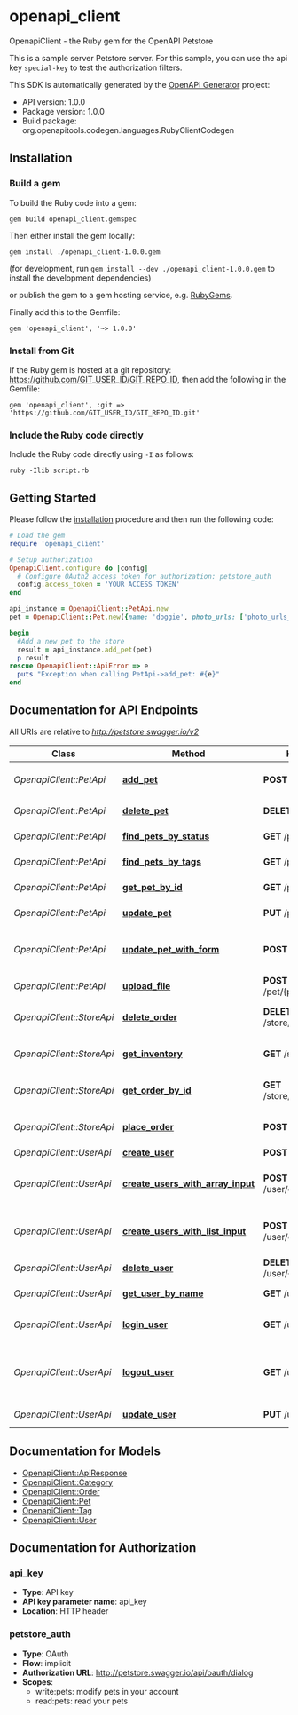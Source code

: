 # openapi_client

OpenapiClient - the Ruby gem for the OpenAPI Petstore

This is a sample server Petstore server. For this sample, you can use the api key `special-key` to test the authorization filters.

This SDK is automatically generated by the [OpenAPI Generator](https://openapi-generator.tech) project:

- API version: 1.0.0
- Package version: 1.0.0
- Build package: org.openapitools.codegen.languages.RubyClientCodegen

## Installation

### Build a gem

To build the Ruby code into a gem:

```shell
gem build openapi_client.gemspec
```

Then either install the gem locally:

```shell
gem install ./openapi_client-1.0.0.gem
```

(for development, run `gem install --dev ./openapi_client-1.0.0.gem` to install the development dependencies)

or publish the gem to a gem hosting service, e.g. [RubyGems](https://rubygems.org/).

Finally add this to the Gemfile:

    gem 'openapi_client', '~> 1.0.0'

### Install from Git

If the Ruby gem is hosted at a git repository: https://github.com/GIT_USER_ID/GIT_REPO_ID, then add the following in the Gemfile:

    gem 'openapi_client', :git => 'https://github.com/GIT_USER_ID/GIT_REPO_ID.git'

### Include the Ruby code directly

Include the Ruby code directly using `-I` as follows:

```shell
ruby -Ilib script.rb
```

## Getting Started

Please follow the [installation](#installation) procedure and then run the following code:

```ruby
# Load the gem
require 'openapi_client'

# Setup authorization
OpenapiClient.configure do |config|
  # Configure OAuth2 access token for authorization: petstore_auth
  config.access_token = 'YOUR ACCESS TOKEN'
end

api_instance = OpenapiClient::PetApi.new
pet = OpenapiClient::Pet.new({name: 'doggie', photo_urls: ['photo_urls_example']}) # Pet | Pet object that needs to be added to the store

begin
  #Add a new pet to the store
  result = api_instance.add_pet(pet)
  p result
rescue OpenapiClient::ApiError => e
  puts "Exception when calling PetApi->add_pet: #{e}"
end

```

## Documentation for API Endpoints

All URIs are relative to *http://petstore.swagger.io/v2*

Class | Method | HTTP request | Description
------------ | ------------- | ------------- | -------------
*OpenapiClient::PetApi* | [**add_pet**](docs/PetApi.md#add_pet) | **POST** /pet | Add a new pet to the store
*OpenapiClient::PetApi* | [**delete_pet**](docs/PetApi.md#delete_pet) | **DELETE** /pet/{petId} | Deletes a pet
*OpenapiClient::PetApi* | [**find_pets_by_status**](docs/PetApi.md#find_pets_by_status) | **GET** /pet/findByStatus | Finds Pets by status
*OpenapiClient::PetApi* | [**find_pets_by_tags**](docs/PetApi.md#find_pets_by_tags) | **GET** /pet/findByTags | Finds Pets by tags
*OpenapiClient::PetApi* | [**get_pet_by_id**](docs/PetApi.md#get_pet_by_id) | **GET** /pet/{petId} | Find pet by ID
*OpenapiClient::PetApi* | [**update_pet**](docs/PetApi.md#update_pet) | **PUT** /pet | Update an existing pet
*OpenapiClient::PetApi* | [**update_pet_with_form**](docs/PetApi.md#update_pet_with_form) | **POST** /pet/{petId} | Updates a pet in the store with form data
*OpenapiClient::PetApi* | [**upload_file**](docs/PetApi.md#upload_file) | **POST** /pet/{petId}/uploadImage | uploads an image
*OpenapiClient::StoreApi* | [**delete_order**](docs/StoreApi.md#delete_order) | **DELETE** /store/order/{orderId} | Delete purchase order by ID
*OpenapiClient::StoreApi* | [**get_inventory**](docs/StoreApi.md#get_inventory) | **GET** /store/inventory | Returns pet inventories by status
*OpenapiClient::StoreApi* | [**get_order_by_id**](docs/StoreApi.md#get_order_by_id) | **GET** /store/order/{orderId} | Find purchase order by ID
*OpenapiClient::StoreApi* | [**place_order**](docs/StoreApi.md#place_order) | **POST** /store/order | Place an order for a pet
*OpenapiClient::UserApi* | [**create_user**](docs/UserApi.md#create_user) | **POST** /user | Create user
*OpenapiClient::UserApi* | [**create_users_with_array_input**](docs/UserApi.md#create_users_with_array_input) | **POST** /user/createWithArray | Creates list of users with given input array
*OpenapiClient::UserApi* | [**create_users_with_list_input**](docs/UserApi.md#create_users_with_list_input) | **POST** /user/createWithList | Creates list of users with given input array
*OpenapiClient::UserApi* | [**delete_user**](docs/UserApi.md#delete_user) | **DELETE** /user/{username} | Delete user
*OpenapiClient::UserApi* | [**get_user_by_name**](docs/UserApi.md#get_user_by_name) | **GET** /user/{username} | Get user by user name
*OpenapiClient::UserApi* | [**login_user**](docs/UserApi.md#login_user) | **GET** /user/login | Logs user into the system
*OpenapiClient::UserApi* | [**logout_user**](docs/UserApi.md#logout_user) | **GET** /user/logout | Logs out current logged in user session
*OpenapiClient::UserApi* | [**update_user**](docs/UserApi.md#update_user) | **PUT** /user/{username} | Updated user


## Documentation for Models

 - [OpenapiClient::ApiResponse](docs/ApiResponse.md)
 - [OpenapiClient::Category](docs/Category.md)
 - [OpenapiClient::Order](docs/Order.md)
 - [OpenapiClient::Pet](docs/Pet.md)
 - [OpenapiClient::Tag](docs/Tag.md)
 - [OpenapiClient::User](docs/User.md)


## Documentation for Authorization


### api_key


- **Type**: API key
- **API key parameter name**: api_key
- **Location**: HTTP header

### petstore_auth


- **Type**: OAuth
- **Flow**: implicit
- **Authorization URL**: http://petstore.swagger.io/api/oauth/dialog
- **Scopes**: 
  - write:pets: modify pets in your account
  - read:pets: read your pets

